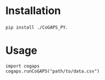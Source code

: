 # Installation

`pip install ./CoGAPS_PY`.

# Usage

```
import cogaps
cogaps.runCoGAPS("path/to/data.csv")
```